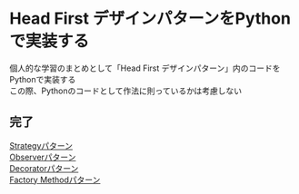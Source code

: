 # Head First デザインパターンをPythonで実装する
個人的な学習のまとめとして「Head First デザインパターン」内のコードをPythonで実装する  
この際、Pythonのコードとして作法に則っているかは考慮しない  

## 完了
[Strategyパターン](/SimUDuck_r2.py)  
[Observerパターン](/observer.py)  
[Decoratorパターン](/decorator.py)  
[Factory Methodパターン](factorymethod.py)  

